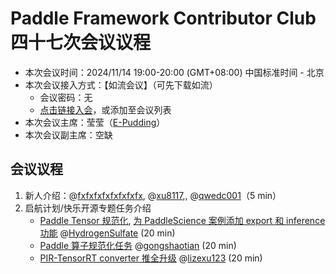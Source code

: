 # Paddle Framework Contributor Club 四十七次会议议程

- 本次会议时间：2024/11/14 19:00-20:00 (GMT+08:00) 中国标准时间 - 北京
- 本次会议接入方式：【如流会议】（可先下载如流）
  - 会议密码：无
  - [点击链接入会](https://infoflow.baidu.com/meeting/invite?id=d3a103d2a8d96fc6e1b593ad05510192)，或添加至会议列表
- 本次会议主席：莹莹（[E-Pudding](https://github.com/E-Pudding)）
- 本次会议副主席：空缺

## 会议议程

1. 新人介绍：@[fxfxfxfxfxfxfxfx](https://github.com/fxfxfxfxfxfxfxfx), @[xu8117](https://github.com/xu8117),, @[qwedc001](https://github.com/qwedc001)（5 min）
2. 启航计划/快乐开源专题任务介绍
   - [Paddle Tensor 规范化](https://github.com/PaddlePaddle/Paddle/issues/69082), [为 PaddleScience 案例添加 export 和 inference 功能](https://github.com/PaddlePaddle/PaddleScience/issues/788) @[HydrogenSulfate](https://github.com/HydrogenSulfate) (20 min)
   - [Paddle 算子规范化任务](https://github.com/PaddlePaddle/Paddle/issues/69105) @[gongshaotian](https://github.com/gongshaotian) (20 min)
   - [PIR-TensorRT converter 推全升级](https://github.com/PaddlePaddle/Paddle/issues/69178) @[lizexu123](https://github.com/lizexu123) (20 min)
